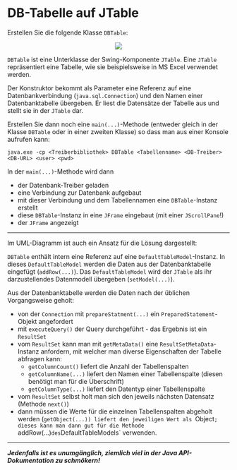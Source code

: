 # DB-Tabelle auf JTable #

Erstellen Sie die folgende Klasse `DBTable`:


<p align='center'>
<img src='http://pr-gse.googlecode.com/svn/wiki/uebungen/uml/dbtable.jpg' />
</p>

`DBTable` ist eine Unterklasse der Swing-Komponente `JTable`. Eine `JTable` repräsentiert eine Tabelle, wie sie beispielsweise in MS Excel verwendet werden.

Der Konstruktor bekommt als Parameter eine Referenz auf eine Datenbankverbindung (`java.sql.Connection`) und den Namen einer Datenbanktabelle übergeben. Er liest die Datensätze der Tabelle aus und stellt sie in der `JTable` dar.

Erstellen Sie dann noch eine `main(...)`-Methode (entweder gleich in der Klasse `DBTable` oder in einer zweiten Klasse) so dass man aus einer Konsole aufrufen kann:
```
java.exe -cp <Treiberbibliothek> DBTable <Tabellenname> <DB-Treiber> <DB-URL> <user> <pwd>
```
In der `main(...)`-Methode wird dann
  * der Datenbank-Treiber geladen
  * eine Verbindung zur Datenbank aufgebaut
  * mit dieser Verbindung und dem Tabellennamen eine `DBTable`-Instanz erstellt
  * diese `DBTable`-Instanz in eine `JFrame` eingebaut (mit einer `JScrollPane`!)
  * der `JFrame` angezeigt


---


Im UML-Diagramm ist auch ein Ansatz für die Lösung dargestellt:

`DBTable` enthält intern eine Referenz auf eine `DefaultTableModel`-Instanz. In dieses `DefaultTableModel` werden die Daten aus der Datenbanktabelle eingefügt (`addRow(...)`). Das `DefaultTableModel` wird der `JTable` als ihr darzustellendes Datenmodell übergeben (`setModel(...)`).

Aus der Datenbanktabelle werden die Daten nach der üblichen Vorgangsweise geholt:

  * von der `Connection` mit `prepareStatment(...)` ein `PreparedStatement`-Objekt angefordert
  * mit `executeQuery()` der Query durchgeführt - das Ergebnis ist ein `ResultSet`
  * vom `ResultSet` kann man mit `getMetaData()` eine `ResultSetMetaData`-Instanz anfordern, mit welcher man diverse Eigenschaften der Tabelle abfragen kann:
    * `getColumnCount()` liefert die Anzahl der Tabellenspalten
    * `getColumnName(...)` liefert den Namen einer Tabellenspalte (diesen benötigt man für die Überschrift)
    * `getColumnType(...)` liefert den Datentyp einer Tabellenspalte
  * vom `ResultSet` selbst holt man sich den jeweils nächsten Datensatz (Methode `next()`)
  * dann müssen die Werte für die einzelnen Tabellenspalten abgeholt werden (`getObject(...)) liefert den jeweiligen Wert als `Object`; dieses kann man dann gut für die Methode `addRow(...)` des `DefaultTableModels` verwenden.


---


_**Jedenfalls ist es unumgänglich, ziemlich viel in der Java API-Dokumentation zu schmökern!**_